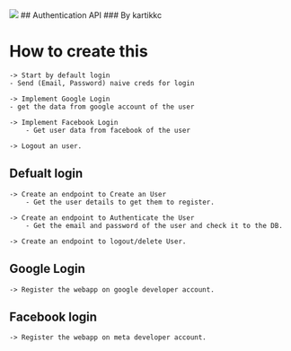 <img aling="center" src="https://imgur.com/AO4B9WL.png" />
## Authentication API 
### By kartikkc


# How to create this

    -> Start by default login
    - Send (Email, Password) naive creds for login

    -> Implement Google Login 
    - get the data from google account of the user
    
    -> Implement Facebook Login
        - Get user data from facebook of the user
    
    -> Logout an user.

## Defualt login

    -> Create an endpoint to Create an User
        - Get the user details to get them to register.

    -> Create an endpoint to Authenticate the User
        - Get the email and password of the user and check it to the DB.
    
    -> Create an endpoint to logout/delete User.

## Google Login 

    -> Register the webapp on google developer account.

## Facebook login 
    -> Register the webapp on meta developer account.